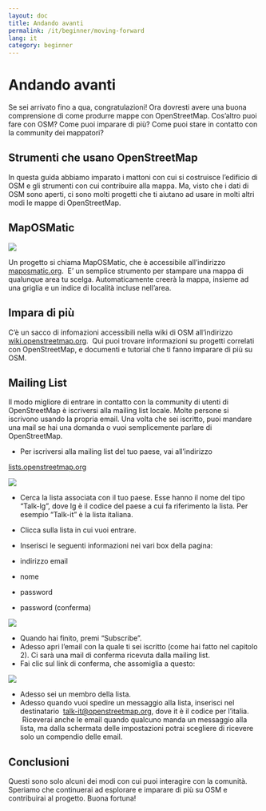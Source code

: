 ```yaml
---
layout: doc
title: Andando avanti
permalink: /it/beginner/moving-forward
lang: it
category: beginner
---
```


Andando avanti
==============

Se sei arrivato fino a qua, congratulazioni! Ora dovresti avere una
buona comprensione di come produrre mappe con OpenStreetMap. Cos’altro
puoi fare con OSM? Come puoi imparare di più? Come puoi stare in
contatto con la community dei mappatori?

Strumenti che usano OpenStreetMap
---------------------------------

In questa guida abbiamo imparato i mattoni con cui si costruisce
l’edificio di OSM e gli strumenti con cui contribuire alla mappa. Ma,
visto che i dati di OSM sono aperti, ci sono molti progetti che ti
aiutano ad usare in molti altri modi le mappe di OpenStreetMap.

MapOSMatic
----------

![]({{site.baseurl}}/images/it_beg_ch8_image00.png)

Un progetto si chiama MapOSMatic, che è accessibile all’indirizzo
[maposmatic.org](http://maposmatic.org/).  E’ un semplice strumento per
stampare una mappa di qualunque area tu scelga. Automaticamente creerà
la mappa, insieme ad una griglia e un indice di località incluse
nell’area.

Impara di più
-------------

C’è un sacco di infomazioni accessibili nella wiki di OSM all’indirizzo
[wiki.openstreetmap.org](http://wiki.openstreetmap.org).  Qui puoi
trovare informazioni su progetti correlati con OpenStreetMap, e
documenti e tutorial che ti fanno imparare di più su OSM.

Mailing List
------------

Il modo migliore di entrare in contatto con la community di utenti di
OpenStreetMap è iscriversi alla mailing list locale. Molte persone si
iscrivono usando la propria email. Una volta che sei iscritto, puoi
mandare una mail se hai una domanda o vuoi semplicemente parlare di
OpenStreetMap.

-  Per iscriversi alla mailing list del tuo paese, vai all’indirizzo

  [lists.openstreetmap.org](http://lists.openstreetmap.org)

  ![]({{site.baseurl}}/images/it_beg_ch8_image03.png)

-  Cerca la lista associata con il tuo paese. Esse hanno il nome del
    tipo “Talk-lg”, dove lg è il codice del paese a cui fa riferimento
    la lista. Per esempio “Talk-it” è la lista italiana.
-  Clicca sulla lista in cui vuoi entrare.
-  Inserisci le seguenti informazioni nei vari box della pagina:

-  indirizzo email
-  nome
-  password
-  password (conferma)

  ![]({{site.baseurl}}/images/it_beg_ch8_image02.png)

-  Quando hai finito, premi “Subscribe”.
-  Adesso apri l’email con la quale ti sei iscritto (come hai fatto nel
    capitolo 2). Ci sarà una mail di conferma ricevuta dalla mailing
    list.
-  Fai clic sul link di conferma, che assomiglia a questo:

  ![]({{site.baseurl}}/images/it_beg_ch8_image04.png)

-  Adesso sei un membro della lista.
-  Adesso quando vuoi spedire un messaggio alla lista, inserisci nel
    destinatario  talk-it@openstreetmap.org, dove it è il codice per
    l’italia.  Riceverai anche le email quando qualcuno manda un
    messaggio alla lista, ma dalla schermata delle impostazioni potrai
    scegliere di ricevere solo un compendio delle email.

Conclusioni
-----------

Questi sono solo alcuni dei modi con cui puoi interagire con la
comunità. Speriamo che continuerai ad esplorare e imparare di più su OSM
e contribuirai al progetto. Buona fortuna!
